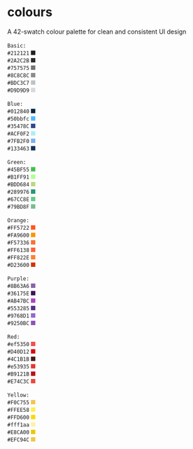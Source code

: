 # colours
A 42-swatch colour palette for clean and consistent UI design

`Basic:`  
`#212121`  ![basic_black](/images/Basic_black.png)  
`#2A2C2B`  ![basic_dark](/images/Basic_dark.png)  
`#757575`  ![basic_mid1](/images/Basic_mid1.png)  
`#8C8C8C`  ![basic_mid2](/images/Basic_mid2.png)  
`#BDC3C7`  ![basic_light](/images/Basic_light.png)  
`#D9D9D9`  ![basic_white](/images/Basic_white.png)  

`Blue:`  
`#012840`  ![blue_night](/images/blue_night.png)  
`#50bbfc`  ![blue_noon](/images/blue_noon.png)  
`#35478C`  ![blue_dusk](/images/blue_dusk.png)  
`#ACF0F2`  ![blue_weak](/images/blue_weak.png)  
`#7FB2F0`  ![blue_haze](/images/blue_haze.png)  
`#133463`  ![blue_deep](/images/blue_deep.png)  

`Green:`  
`#45BF55`  ![green_potion](/images/green_potion.png)  
`#B1FF91`  ![green_dilute](/images/green_dilute.png)  
`#BDD684`  ![green_sandy](/images/green_sandy.png)  
`#289976`  ![green_seaweed](/images/green_seaweed.png)  
`#67CC8E`  ![green_pastel](/images/green_pastel.png)  
`#79BD8F`  ![green_weak](/images/green_weak.png)  

`Orange:`  
`#FF5722`  ![orange_carrot](/images/orange_carrot.png)  
`#FA9600`  ![orange_hazard](/images/orange_hazard.png)  
`#F57336`  ![orange_weak](/images/orange_weak.png)  
`#FF6138`  ![orange_peach](/images/orange_peach.png)  
`#FF822E`  ![orange_sand](/images/orange_sand.png)  
`#D23600`  ![orange_autumn](/images/orange_autumn.png)  

`Purple:`  
`#8B63A6`  ![purple_weak](/images/purple_weak.png)  
`#36175E`  ![purple_witch](/images/purple_witch.png)  
`#AB47BC`  ![purple_cute](/images/purple_cute.png)  
`#553285`  ![purple_dusk](/images/purple_dusk.png)  
`#9768D1`  ![purple_pastel](/images/purple_pastel.png)  
`#9250BC`  ![purple_dull](/images/purple_dull.png)  

`Red:`  
`#ef5350`  ![red_salmon](/images/red_salmon.png)  
`#D40D12`  ![red_vivid](/images/red_vivid.png)  
`#4C1B1B`  ![red_dry](/images/red_dry.png)  
`#e53935`  ![red_lobster](/images/red_lobster.png)  
`#B9121B`  ![red_rose](/images/red_rose.png)  
`#E74C3C`  ![red_glow](/images/red_glow.png)  

`Yellow:`  
`#F0C755`  ![yellow_banana](/images/yellow_banana.png)  
`#FFEE58`  ![yellow_lemon](/images/yellow_lemon.png)  
`#FFD600`  ![yellow_vivid](/images/yellow_vivid.png)  
`#fff1aa`  ![yellow_weak](/images/yellow_weak.png)  
`#E8CA00`  ![yellow_gold](/images/yellow_gold.png)  
`#EFC94C`  ![yellow_neutral](/images/yellow_neutral.png)  
